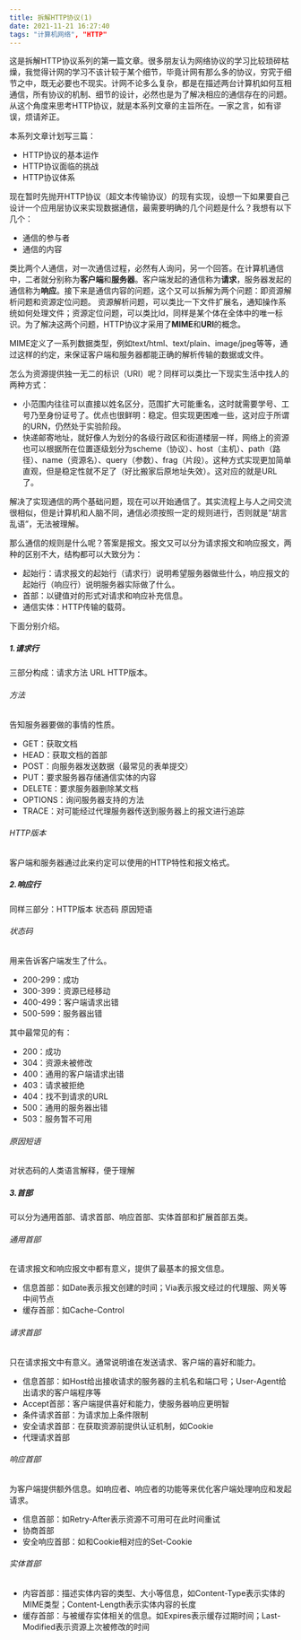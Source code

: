 ```yaml
---
title: 拆解HTTP协议(1)
date: 2021-11-21 16:27:40
tags: "计算机网络", "HTTP"
---
```


这是拆解HTTP协议系列的第一篇文章。很多朋友认为网络协议的学习比较琐碎枯燥，我觉得计网的学习不该计较于某个细节，毕竟计网有那么多的协议，穷究于细节之中，既无必要也不现实。计网不论多么复杂，都是在描述两台计算机如何互相通信，所有协议的机制、细节的设计，必然也是为了解决相应的通信存在的问题。从这个角度来思考HTTP协议，就是本系列文章的主旨所在。一家之言，如有谬误，烦请斧正。

本系列文章计划写三篇：
- HTTP协议的基本运作
- HTTP协议面临的挑战
- HTTP协议体系

现在暂时先抛开HTTP协议（超文本传输协议）的现有实现，设想一下如果要自己设计一个应用层协议来实现数据通信，最需要明确的几个问题是什么？我想有以下几个：
- 通信的参与者
- 通信的内容

类比两个人通信，对一次通信过程，必然有人询问，另一个回答。在计算机通信中，二者就分别称为**客户端**和**服务器**。客户端发起的通信称为**请求**，服务器发起的通信称为**响应**。接下来是通信内容的问题，这个又可以拆解为两个问题：即资源解析问题和资源定位问题。
资源解析问题，可以类比一下文件扩展名，通知操作系统如何处理文件；资源定位问题，可以类比Id，同样是某个体在全体中的唯一标识。为了解决这两个问题，HTTP协议才采用了**MIME**和**URI**的概念。

MIME定义了一系列数据类型，例如text/html、text/plain、image/jpeg等等，通过这样的约定，来保证客户端和服务器都能正确的解析传输的数据或文件。

怎么为资源提供独一无二的标识（URI）呢？同样可以类比一下现实生活中找人的两种方式：
- 小范围内往往可以直接以姓名区分，范围扩大可能重名，这时就需要学号、工号乃至身份证号了。优点也很鲜明：稳定。但实现更困难一些，这对应于所谓的URN，仍然处于实验阶段。
- 快递邮寄地址，就好像人为划分的各级行政区和街道楼层一样，网络上的资源也可以根据所在位置逐级划分为scheme（协议）、host（主机）、path（路径）、name（资源名）、query（参数）、frag（片段）。这种方式实现更加简单直观，但是稳定性就不足了（好比搬家后原地址失效）。这对应的就是URL了。


解决了实现通信的两个基础问题，现在可以开始通信了。其实流程上与人之间交流很相似，但是计算机和人脑不同，通信必须按照一定的规则进行，否则就是“胡言乱语”，无法被理解。

那么通信的规则是什么呢？答案是报文。报文又可以分为请求报文和响应报文，两种的区别不大，结构都可以大致分为：
- 起始行：请求报文的起始行（请求行）说明希望服务器做些什么，响应报文的起始行（响应行）说明服务器实际做了什么。
- 首部：以键值对的形式对请求和响应补充信息。
- 通信实体：HTTP传输的载荷。

下面分别介绍。

##### 1.请求行
三部分构成：请求方法 URL HTTP版本。

###### 方法
告知服务器要做的事情的性质。
- GET：获取文档
- HEAD：获取文档的首部
- POST：向服务器发送数据（最常见的表单提交）
- PUT：要求服务器存储通信实体的内容
- DELETE：要求服务器删除某文档
- OPTIONS：询问服务器支持的方法
- TRACE：对可能经过代理服务器传送到服务器上的报文进行追踪

###### HTTP版本
客户端和服务器通过此来约定可以使用的HTTP特性和报文格式。

##### 2.响应行
同样三部分：HTTP版本 状态码 原因短语
###### 状态码
用来告诉客户端发生了什么。
- 200-299：成功
- 300-399：资源已经移动
- 400-499：客户端请求出错
- 500-599：服务器出错

其中最常见的有：
- 200：成功
- 304：资源未被修改
- 400：通用的客户端请求出错
- 403：请求被拒绝
- 404：找不到请求的URL
- 500：通用的服务器出错
- 503：服务暂不可用

###### 原因短语
对状态码的人类语言解释，便于理解

##### 3.首部

可以分为通用首部、请求首部、响应首部、实体首部和扩展首部五类。

###### 通用首部
在请求报文和响应报文中都有意义，提供了最基本的报文信息。
- 信息首部：如Date表示报文创建的时间；Via表示报文经过的代理服、网关等中间节点
- 缓存首部：如Cache-Control

###### 请求首部
只在请求报文中有意义。通常说明谁在发送请求、客户端的喜好和能力。
- 信息首部：如Host给出接收请求的服务器的主机名和端口号；User-Agent给出请求的客户端程序等
- Accept首部：客户端提供喜好和能力，使服务器响应更明智
- 条件请求首部：为请求加上条件限制
- 安全请求首部：在获取资源前提供认证机制，如Cookie
- 代理请求首部

###### 响应首部
为客户端提供额外信息。如响应者、响应者的功能等来优化客户端处理响应和发起请求。
- 信息首部：如Retry-After表示资源不可用可在此时间重试
- 协商首部
- 安全响应首部：如和Cookie相对应的Set-Cookie

###### 实体首部
- 内容首部：描述实体内容的类型、大小等信息，如Content-Type表示实体的MIME类型；Content-Length表示实体内容的长度
- 缓存首部：与被缓存实体相关的信息。如Expires表示缓存过期时间；Last-Modified表示资源上次被修改的时间